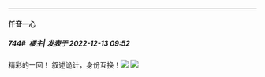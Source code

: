 

*****

####  仟音一心  
##### 744#         楼主| 发表于 2022-12-13 09:52

精彩的一回！
叙述诡计，身份互换！<img src="https://p.sda1.dev/8/6d6b340bdb66db9dbad31d307be73fff/CMP_20221213095129368.jpg" referrerpolicy="no-referrer">
<img src="https://p.sda1.dev/8/f7c1d6a98affafa9659a54bedef6558d/CMP_20221213095129416.jpg" referrerpolicy="no-referrer">

